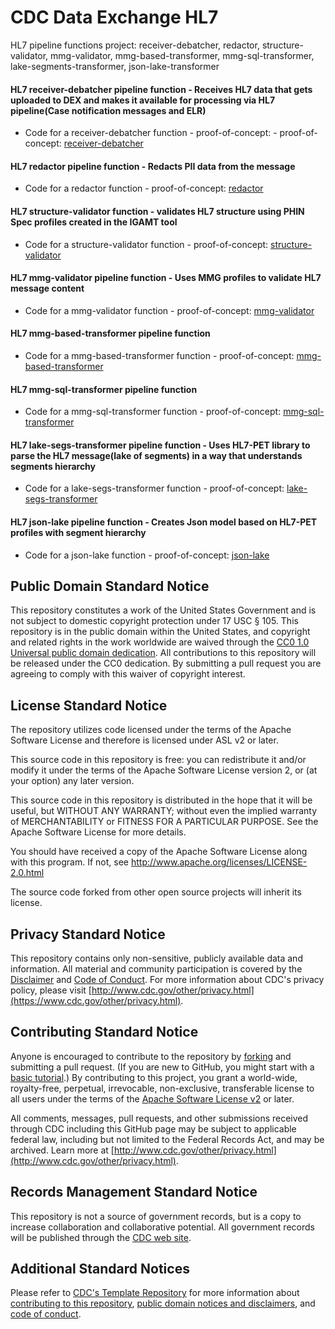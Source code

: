 # CDC Data Exchange HL7

HL7 pipeline functions project: receiver-debatcher, redactor, structure-validator, mmg-validator, mmg-based-transformer, mmg-sql-transformer, lake-segments-transformer, json-lake-transformer

#### HL7 receiver-debatcher pipeline function - Receives HL7 data that gets uploaded to DEX and makes it available for processing via HL7 pipeline(Case notification messages and ELR)
- Code for a receiver-debatcher function -  proof-of-concept: - proof-of-concept:
[receiver-debatcher](https://github.com/CDCgov/data-exchange-hl7/tree/develop/fns-hl7-pipeline/fn-receiver-debatcher)

#### HL7 redactor pipeline function - Redacts PII data from the message
- Code for a redactor function - proof-of-concept:
[redactor](https://github.com/CDCgov/data-exchange-hl7/tree/develop/fns-hl7-pipeline/fn-redactor)

#### HL7 structure-validator function - validates HL7 structure using PHIN Spec profiles created in the IGAMT tool
- Code for a structure-validator function - proof-of-concept:
[structure-validator](https://github.com/CDCgov/data-exchange-hl7/tree/develop/fns-hl7-pipeline/fn-structure-validator)

#### HL7 mmg-validator pipeline function - Uses MMG profiles to validate HL7 message content
- Code for a mmg-validator function - proof-of-concept:
[mmg-validator](https://github.com/CDCgov/data-exchange-hl7/tree/develop/fns-hl7-pipeline/fn-mmg-validator)

#### HL7 mmg-based-transformer pipeline function
- Code for a mmg-based-transformer function - proof-of-concept:
[mmg-based-transformer](https://github.com/CDCgov/data-exchange-hl7/tree/develop/fns-hl7-pipeline/fn-mmg-based-transformer)

#### HL7 mmg-sql-transformer pipeline function
- Code for a mmg-sql-transformer function - proof-of-concept:
[mmg-sql-transformer](https://github.com/CDCgov/data-exchange-hl7/tree/develop/fns-hl7-pipeline/fn-mmg-sql-transformer)

#### HL7 lake-segs-transformer pipeline function - Uses HL7-PET library to parse the HL7 message(lake of segments) in a way that understands segments hierarchy
- Code for a lake-segs-transformer function - proof-of-concept:
[lake-segs-transformer](https://github.com/CDCgov/data-exchange-hl7/tree/develop/fns-hl7-pipeline/fn-lake-segs-transformer)

#### HL7 json-lake pipeline function - Creates Json model based on HL7-PET profiles with segment hierarchy
- Code for a json-lake function - proof-of-concept:
[json-lake](https://github.com/CDCgov/data-exchange-hl7/tree/develop/fns-hl7-pipeline/fn-hl7-json-lake)


## Public Domain Standard Notice
This repository constitutes a work of the United States Government and is not
subject to domestic copyright protection under 17 USC § 105. This repository is in
the public domain within the United States, and copyright and related rights in
the work worldwide are waived through the [CC0 1.0 Universal public domain dedication](https://creativecommons.org/publicdomain/zero/1.0/).
All contributions to this repository will be released under the CC0 dedication. By
submitting a pull request you are agreeing to comply with this waiver of
copyright interest.

## License Standard Notice
The repository utilizes code licensed under the terms of the Apache Software
License and therefore is licensed under ASL v2 or later.

This source code in this repository is free: you can redistribute it and/or modify it under
the terms of the Apache Software License version 2, or (at your option) any
later version.

This source code in this repository is distributed in the hope that it will be useful, but WITHOUT ANY
WARRANTY; without even the implied warranty of MERCHANTABILITY or FITNESS FOR A
PARTICULAR PURPOSE. See the Apache Software License for more details.

You should have received a copy of the Apache Software License along with this
program. If not, see http://www.apache.org/licenses/LICENSE-2.0.html

The source code forked from other open source projects will inherit its license.

## Privacy Standard Notice
This repository contains only non-sensitive, publicly available data and
information. All material and community participation is covered by the
[Disclaimer](https://github.com/CDCgov/template/blob/master/DISCLAIMER.md)
and [Code of Conduct](https://github.com/CDCgov/template/blob/master/code-of-conduct.md).
For more information about CDC's privacy policy, please visit [http://www.cdc.gov/other/privacy.html](https://www.cdc.gov/other/privacy.html).

## Contributing Standard Notice
Anyone is encouraged to contribute to the repository by [forking](https://help.github.com/articles/fork-a-repo)
and submitting a pull request. (If you are new to GitHub, you might start with a
[basic tutorial](https://help.github.com/articles/set-up-git).) By contributing
to this project, you grant a world-wide, royalty-free, perpetual, irrevocable,
non-exclusive, transferable license to all users under the terms of the
[Apache Software License v2](http://www.apache.org/licenses/LICENSE-2.0.html) or
later.

All comments, messages, pull requests, and other submissions received through
CDC including this GitHub page may be subject to applicable federal law, including but not limited to the Federal Records Act, and may be archived. Learn more at [http://www.cdc.gov/other/privacy.html](http://www.cdc.gov/other/privacy.html).

## Records Management Standard Notice
This repository is not a source of government records, but is a copy to increase
collaboration and collaborative potential. All government records will be
published through the [CDC web site](http://www.cdc.gov).

## Additional Standard Notices
Please refer to [CDC's Template Repository](https://github.com/CDCgov/template)
for more information about [contributing to this repository](https://github.com/CDCgov/template/blob/master/CONTRIBUTING.md),
[public domain notices and disclaimers](https://github.com/CDCgov/template/blob/master/DISCLAIMER.md),
and [code of conduct](https://github.com/CDCgov/template/blob/master/code-of-conduct.md).
